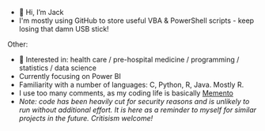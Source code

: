 - 👋 Hi, I’m Jack
- I'm mostly using GitHub to store useful VBA & PowerShell scripts - keep losing that damn USB stick!




Other:
- 👀 Interested in: health care / pre-hospital medicine / programming / statistics / data science
- Currently focusing on Power BI
- Familiarity with a number of languages: C, Python, R, Java. Mostly R. 
- I use too many comments, as my coding life is basically [Memento](https://en.wikipedia.org/wiki/Memento_(film))
- *Note: code has been heavily cut for security reasons and is unlikely to run without additional effort. It is here as a reminder to myself for similar projects in the future. Critisism welcome!*

<!---
jack-bryde/jack-bryde is a ✨ special ✨ repository because its `README.md` (this file) appears on your GitHub profile.
You can click the Preview link to take a look at your changes.
--->
